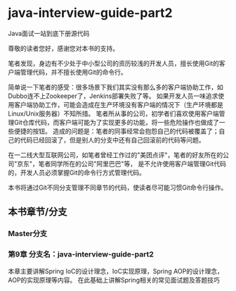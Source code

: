 # java-interview-guide-part2
Java面试一站到底下册源代码

尊敬的读者您好，感谢您对本书的支持。

笔者发现，身边有不少处于中小型公司的资历较浅的开发人员，擅长使用Git的客户端管理代码，并不擅长使用Git的命令行。

简单说一下笔者的感受：很多场景下我们其实没有那么多的客户端协助工作，如Dubbo连不上Zookeeper了，Jenkins部署失败了等。
如果开发人员一味追求使用客户端协助工作，可能会造成在生产环境没有客户端的情况下（生产环境都是Linux/Unix服务器）不知所措。
笔者所从事的公司，初学者们喜欢使用客户端管理Git仓库代码，而客户端可能为了实现更多的功能，将一些危险操作也做成了一些便捷的按钮。
造成的问题是：笔者的同事经常会抱怨自己的代码被覆盖了；自己的代码已经回滚了，但是别人的分支中还有自己回滚前的代码等问题。

在一二线大型互联网公司，如笔者曾经工作过的"美团点评"，笔者的好友所在的公司"京东"，笔者同学所在的公司"阿里巴巴"等，
是不允许使用客户端管理Git代码的，开发人员必须掌握Git的命令行方式管理代码。

本书将通过Git不同分支管理不同章节的代码，使读者尽可能习惯Git命令行操作。

## 本书章节/分支

### Master分支

### 第9章 分支名：java-interview-guide-part2
本章主要讲解Spring IoC的设计理念，IoC实现原理，Spring AOP的设计理念，AOP的实现原理等内容。
在此基础上讲解Spring相关的常见面试题及答题技巧